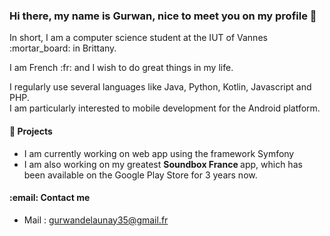 <h3> Hi there, my name is Gurwan, nice to meet you on my profile 👋 </h3>

<p> In short, I am a computer science student at the IUT of Vannes :mortar_board: in Brittany. </p>

<p> I am French :fr: and I wish to do great things in my life. 
  
<p> I regularly use several languages like Java, Python, Kotlin, Javascript and PHP. <br>
  I am particularly interested to mobile development for the Android platform. </p>

 <h4> 🔭 Projects </h4>
  <ul>
    <li>
      I am currently working on web app using the framework Symfony
    </li>
    <li>
      I am also working on my greatest <strong> Soundbox France </strong> app, which has been available on the Google Play Store for 3 years now.
    </li>
  </ul>
  
   <h4> :email: Contact me </h4>
  <ul>
    <li>
      Mail : <a href="mailto:gurwandelaunay35@gmail.fr" > gurwandelaunay35@gmail.fr </a>
  </ul>
  

